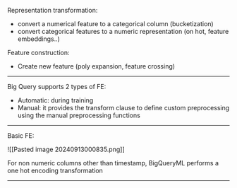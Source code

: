 
Representation transformation: 
- convert a numerical feature to a categorical column (bucketization)
- convert categorical features to a numeric representation (on hot, feature embeddings..)

Feature construction:

- Create new feature (poly expansion, feature crossing)

---

Big Query supports 2 types of FE:

- Automatic: during training
- Manual: it provides the transform clause to define custom preprocessing using the manual preprocessing functions

---

Basic FE:

![[Pasted image 20240913000835.png]]

For non numeric columns other than timestamp, BigQueryML performs a one hot encoding transformation

---

